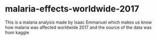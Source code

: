 # malaria-effects-worldwide-2017
This is a malaria analysis made by Isaac Emmanuel which makes us know how malaria was affected worldwide 2017 and the source of the data was from kaggle
